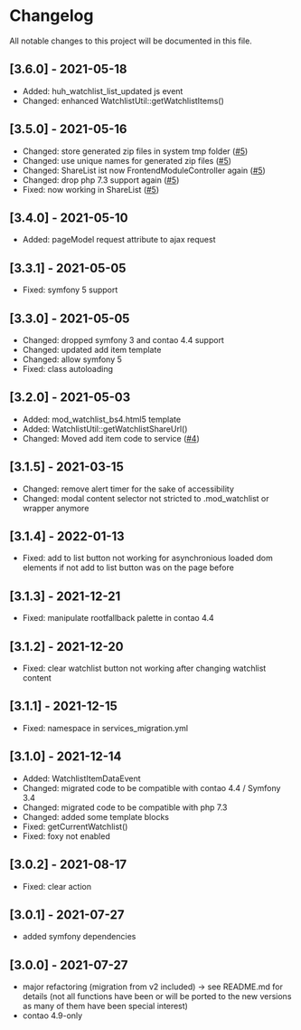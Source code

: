 # Changelog

All notable changes to this project will be documented in this file.

## [3.6.0] - 2021-05-18
- Added: huh_watchlist_list_updated js event
- Changed: enhanced WatchlistUtil::getWatchlistItems()

## [3.5.0] - 2021-05-16
- Changed: store generated zip files in system tmp folder ([#5])
- Changed: use unique names for generated zip files ([#5])
- Changed: ShareList ist now FrontendModuleController again ([#5])
- Changed: drop php 7.3 support again ([#5])
- Fixed: now working in ShareList ([#5])

## [3.4.0] - 2021-05-10
- Added: pageModel request attribute to ajax request

## [3.3.1] - 2021-05-05
- Fixed: symfony 5 support

## [3.3.0] - 2021-05-05
- Changed: dropped symfony 3 and contao 4.4 support
- Changed: updated add item template
- Changed: allow symfony 5
- Fixed: class autoloading

## [3.2.0] - 2021-05-03
- Added: mod_watchlist_bs4.html5 template
- Added: WatchlistUtil::getWatchlistShareUrl()
- Changed: Moved add item code to service ([#4])

## [3.1.5] - 2021-03-15

- Changed: remove alert timer for the sake of accessibility
- Changed: modal content selector not stricted to .mod_watchlist or wrapper anymore

## [3.1.4] - 2022-01-13
- Fixed: add to list button not working for asynchronious loaded dom elements if not add to list button was on the page before

## [3.1.3] - 2021-12-21
- Fixed: manipulate rootfallback palette in contao 4.4

## [3.1.2] - 2021-12-20
- Fixed: clear watchlist button not working after changing watchlist content

## [3.1.1] - 2021-12-15
- Fixed: namespace in services_migration.yml

## [3.1.0] - 2021-12-14
- Added: WatchlistItemDataEvent
- Changed: migrated code to be compatible with contao 4.4 / Symfony 3.4
- Changed: migrated code to be compatible with php 7.3
- Changed: added some template blocks
- Fixed: getCurrentWatchlist()
- Fixed: foxy not enabled

## [3.0.2] - 2021-08-17

- Fixed: clear action

## [3.0.1] - 2021-07-27

- added symfony dependencies

## [3.0.0] - 2021-07-27

- major refactoring (migration from v2 included) -> see README.md for details (not all functions have been or will be
  ported to the new versions as many of them have been special interest)
- contao 4.9-only



[#5]: https://github.com/heimrichhannot/contao-watchlist-bundle/pull/5
[#4]: https://github.com/heimrichhannot/contao-watchlist-bundle/pull/4